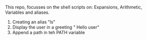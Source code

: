 This repo, focusses on the shell scripts on: Expansions, Arithmetic, Variables and aliases.

1. Creating an alias "ls"
2. Display the user in a greeting " Hello user"
3. Append a path in teh PATH variable
